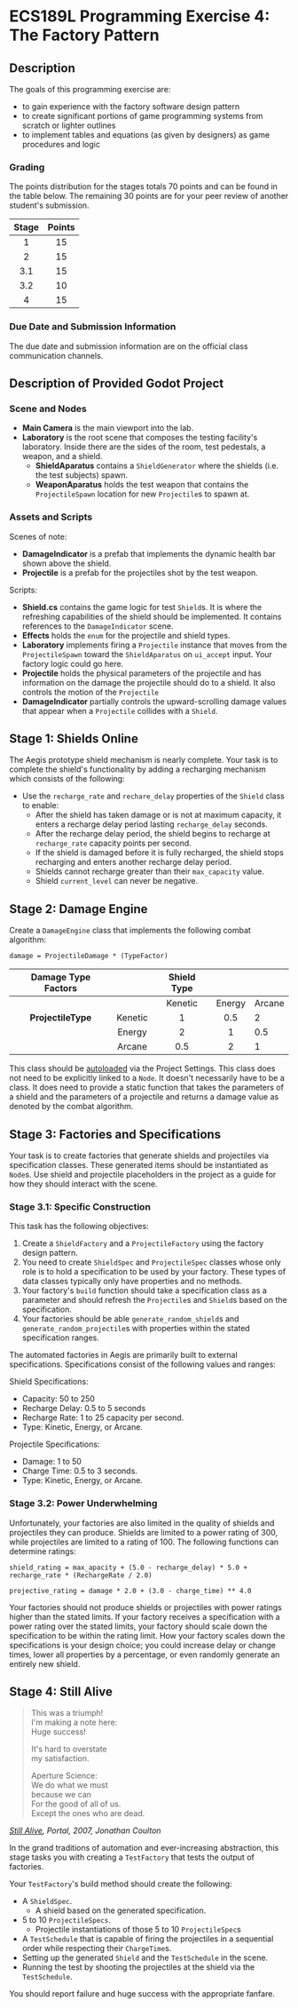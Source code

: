 # ECS189L Programming Exercise 4: The Factory Pattern

## Description

The goals of this programming exercise are:
* to gain experience with the factory software design pattern
* to create significant portions of game programming systems from scratch or lighter outlines
* to implement tables and equations (as given by designers) as game procedures and logic

### Grading
The points distribution for the stages totals 70 points and can be found in the table below. The remaining 30 points are for your peer review of another student's submission.

| Stage | Points |
|:-----:|:------:|
|  1    |   15   |
|  2    |   15   |
|  3.1  |   15   |
|  3.2  |   10   |
|  4    |   15   |


### Due Date and Submission Information

The due date and submission information are on the official class communication channels.

## Description of Provided Godot Project 

### Scene and Nodes

* **Main Camera** is the main viewport into the lab.
* **Laboratory** is the root scene that composes the testing facility's laboratory. Inside there are the sides of the room, test pedestals, a weapon, and a shield. 
  * **ShieldAparatus** contains a `ShieldGenerator` where the shields (i.e. the test subjects) spawn.
  * **WeaponAparatus** holds the test weapon that contains the `ProjectileSpawn` location for new `Projectile`s to spawn at.

### Assets and Scripts

Scenes of note:  
* **DamageIndicator** is a prefab that implements the dynamic health bar shown above the shield.
* **Projectile** is a prefab for the projectiles shot by the test weapon.

Scripts: 
* **Shield.cs** contains the game logic for test `Shield`s. It is where the refreshing capabilities of the shield should be implemented. It contains references to the `DamageIndicator` scene.
* **Effects** holds the `enum` for the projectile and shield types.
* **Laboratory** implements firing a `Projectile` instance that moves from the `ProjectileSpawn` toward the `ShieldAparatus` on `ui_accept` input. Your factory logic could go here.
* **Projectile** holds the physical parameters of the projectile and has information on the damage the projectile should do to a shield. It also controls the motion of the `Projectile`
* **DamageIndicator** partially controls the upward-scrolling damage values that appear when a `Projectile` collides with a `Shield`.

## Stage 1: Shields Online

The Aegis prototype shield mechanism is nearly complete. Your task is to complete the shield's functionality by adding a recharging mechanism which consists of the following:
* Use the `recharge_rate` and `rechare_delay` properties of the `Shield` class to enable:
  * After the shield has taken damage or is not at maximum capacity, it enters a recharge delay period lasting `recharge_delay` seconds.
  * After the recharge delay period, the shield begins to recharge at `recharge_rate` capacity points per second.
  * If the shield is damaged before it is fully recharged, the shield stops recharging and enters another recharge delay period.
  * Shields cannot recharge greater than their `max_capacity` value.
  * Shield `current_level` can never be negative.

## Stage 2: Damage Engine

Create a `DamageEngine` class that implements the following combat algorithm:

`damage = ProjectileDamage * (TypeFactor)`

| Damage Type Factors |         | Shield Type |        |        |
|:-------------------:|:-------:|:-----------:|:------:|--------|
|                     |         |   Kenetic   | Energy | Arcane |
|  **ProjectileType** | Kenetic |      1      |   0.5  |    2   |
|                     |  Energy |      2      |    1   |   0.5  |
|                     |  Arcane |     0.5     |    2   |    1   |

This class should be [autoloaded](https://docs.godotengine.org/en/stable/tutorials/scripting/singletons_autoload.html) via the Project Settings. This class does not need to be explicitly linked to a `Node`. It doesn't necessarily have to be a class. It does need to provide a static function that takes the parameters of a shield and the parameters of a projectile and returns a damage value as denoted by the combat algorithm. 

## Stage 3: Factories and Specifications

Your task is to create factories that generate shields and projectiles via specification classes. These generated items should be instantiated as `Node`s. Use shield and projectile placeholders in the project as a guide for how they should interact with the scene. 

### Stage 3.1: Specific Construction

This task has the following objectives:
1. Create a `ShieldFactory` and a `ProjectileFactory` using the factory design pattern.
2. You need to create `ShieldSpec` and `ProjectileSpec` classes whose only role is to hold a specification to be used by your factory. These types of data classes typically only have properties and no methods.
3. Your factory's `build` function should take a specification class as a parameter and should refresh the `Projectile`s and `Shield`s based on the specification.
4. Your factories should be able `generate_random_shield`s and `generate_random_projectile`s with properties within the stated specification ranges.

The automated factories in Aegis are primarily built to external specifications. Specifications consist of the following values and ranges:

Shield Specifications:
* Capacity: 50 to 250
* Recharge Delay: 0.5 to 5 seconds
* Recharge Rate: 1 to 25 capacity per second.
* Type: Kinetic, Energy, or Arcane.

Projectile Specifications:
* Damage: 1 to 50
* Charge Time: 0.5 to 3 seconds.
* Type: Kinetic, Energy, or Arcane.

### Stage 3.2: Power Underwhelming

Unfortunately, your factories are also limited in the quality of shields and projectiles they can produce. Shields are limited to a power rating of 300, while projectiles are limited to a rating of 100. The following functions can determine ratings:

`shield_rating = max_apacity + (5.0 - recharge_delay) * 5.0 + recharge_rate * (RechargeRate / 2.0)`

`projective_rating = damage * 2.0 + (3.0 - charge_time) ** 4.0`

Your factories should not produce shields or projectiles with power ratings higher than the stated limits. If your factory receives a specification with a power rating over the stated limits, your factory should scale down the specification to be within the rating limit. How your factory scales down the specifications is your design choice; you could increase delay or change times, lower all properties by a percentage, or even randomly generate an entirely new shield.

## Stage 4: Still Alive

>This was a triumph!  
>I'm making a note here:  
>Huge success!  
>  
>It's hard to overstate  
>my satisfaction.  
>  
>Aperture Science:  
>We do what we must  
>because we can  
>For the good of all of us.  
>Except the ones who are dead.  

*[Still Alive](https://www.youtube.com/watch?v=VuLktUzq23c), Portal, 2007, Jonathan Coulton*  

In the grand traditions of automation and ever-increasing abstraction, this stage tasks you with creating a `TestFactory` that tests the output of factories.

Your `TestFactory`'s build method should create the following:
* A `ShieldSpec`.
  * A shield based on the generated specification.
* 5 to 10 `ProjectileSpecs`.
  * Projectile instantiations of those 5 to 10 `ProjectileSpec`s
* A `TestSchedule` that is capable of firing the projectiles in a sequential order while respecting their `ChargeTime`s.
* Setting up the generated `Shield` and the `TestSchedule` in the scene.
* Running the test by shooting the projectiles at the shield via the `TestSchedule`.

You should report failure and huge success with the appropriate fanfare.
